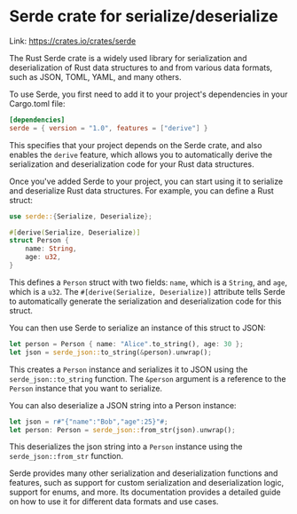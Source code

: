 # Serde crate for serialize/deserialize

Link: <https://crates.io/crates/serde>

The Rust Serde crate is a widely used library for serialization and deserialization of Rust data structures to and from various data formats, such as JSON, TOML, YAML, and many others.

To use Serde, you first need to add it to your project's dependencies in your Cargo.toml file:

```toml
[dependencies]
serde = { version = "1.0", features = ["derive"] }
```

This specifies that your project depends on the Serde crate, and also enables the `derive` feature, which allows you to automatically derive the serialization and deserialization code for your Rust data structures.

Once you've added Serde to your project, you can start using it to serialize and deserialize Rust data structures. For example, you can define a Rust struct:

```rust
use serde::{Serialize, Deserialize};

#[derive(Serialize, Deserialize)]
struct Person {
    name: String,
    age: u32,
}
```

This defines a `Person` struct with two fields: `name`, which is a `String`, and `age`, which is a `u32`. The `#[derive(Serialize, Deserialize)]` attribute tells Serde to automatically generate the serialization and deserialization code for this struct.

You can then use Serde to serialize an instance of this struct to JSON:

```rust
let person = Person { name: "Alice".to_string(), age: 30 };
let json = serde_json::to_string(&person).unwrap();
```

This creates a `Person` instance and serializes it to JSON using the `serde_json::to_string` function. The `&person` argument is a reference to the `Person` instance that you want to serialize.

You can also deserialize a JSON string into a Person instance:

```rust
let json = r#"{"name":"Bob","age":25}"#;
let person: Person = serde_json::from_str(json).unwrap();
```

This deserializes the json string into a `Person` instance using the `serde_json::from_str` function.

Serde provides many other serialization and deserialization functions and features, such as support for custom serialization and deserialization logic, support for enums, and more. Its documentation provides a detailed guide on how to use it for different data formats and use cases.
